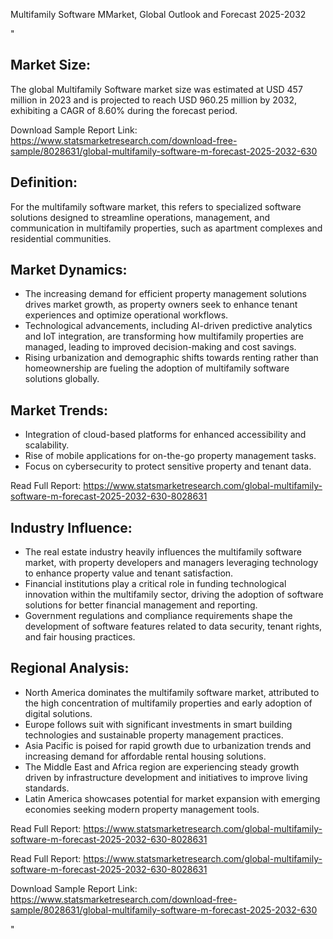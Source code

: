 Multifamily Software MMarket, Global Outlook and Forecast 2025-2032 

"<html>
<body>

<h2>Market Size:</h2>
<p>The global Multifamily Software market size was estimated at USD 457 million in 2023 and is projected to reach USD 960.25 million by 2032, exhibiting a CAGR of 8.60% during the forecast period.</p>
<p>Download Sample Report Link: <a href='https://www.statsmarketresearch.com/download-free-sample/8028631/global-multifamily-software-m-forecast-2025-2032-630'>https://www.statsmarketresearch.com/download-free-sample/8028631/global-multifamily-software-m-forecast-2025-2032-630</a></p>

<h2>Definition:</h2>
<p>For the multifamily software market, this refers to specialized software solutions designed to streamline operations, management, and communication in multifamily properties, such as apartment complexes and residential communities.</p>

<h2>Market Dynamics:</h2>
<ul>
    <li>The increasing demand for efficient property management solutions drives market growth, as property owners seek to enhance tenant experiences and optimize operational workflows.</li>
    <li>Technological advancements, including AI-driven predictive analytics and IoT integration, are transforming how multifamily properties are managed, leading to improved decision-making and cost savings.</li>
    <li>Rising urbanization and demographic shifts towards renting rather than homeownership are fueling the adoption of multifamily software solutions globally.</li>
</ul>

<h2>Market Trends:</h2>
<ul>
    <li>Integration of cloud-based platforms for enhanced accessibility and scalability.</li>
    <li>Rise of mobile applications for on-the-go property management tasks.</li>
    <li>Focus on cybersecurity to protect sensitive property and tenant data.</li>
</ul>
<p>Read Full Report: <a href='https://www.statsmarketresearch.com/global-multifamily-software-m-forecast-2025-2032-630-8028631'>https://www.statsmarketresearch.com/global-multifamily-software-m-forecast-2025-2032-630-8028631</a></p>

<h2>Industry Influence:</h2>
<ul>
    <li>The real estate industry heavily influences the multifamily software market, with property developers and managers leveraging technology to enhance property value and tenant satisfaction.</li>
    <li>Financial institutions play a critical role in funding technological innovation within the multifamily sector, driving the adoption of software solutions for better financial management and reporting.</li>
    <li>Government regulations and compliance requirements shape the development of software features related to data security, tenant rights, and fair housing practices.</li>
</ul>

<h2>Regional Analysis:</h2>
<ul>
    <li>North America dominates the multifamily software market, attributed to the high concentration of multifamily properties and early adoption of digital solutions.</li>
    <li>Europe follows suit with significant investments in smart building technologies and sustainable property management practices.</li>
    <li>Asia Pacific is poised for rapid growth due to urbanization trends and increasing demand for affordable rental housing solutions.</li>
    <li>The Middle East and Africa region are experiencing steady growth driven by infrastructure development and initiatives to improve living standards.</li>
    <li>Latin America showcases potential for market expansion with emerging economies seeking modern property management tools.</li>
</ul>
<p>Read Full Report: <a href='https://www.statsmarketresearch.com/global-multifamily-software-m-forecast-2025-2032-630-8028631'>https://www.statsmarketresearch.com/global-multifamily-software-m-forecast-2025-2032-630-8028631</a></p>

<p>Read Full Report: <a href='https://www.statsmarketresearch.com/global-multifamily-software-m-forecast-2025-2032-630-8028631'>https://www.statsmarketresearch.com/global-multifamily-software-m-forecast-2025-2032-630-8028631</a></p>
<p>Download Sample Report Link: <a href='https://www.statsmarketresearch.com/download-free-sample/8028631/global-multifamily-software-m-forecast-2025-2032-630'>https://www.statsmarketresearch.com/download-free-sample/8028631/global-multifamily-software-m-forecast-2025-2032-630</a></p>

</body>
</html>"
